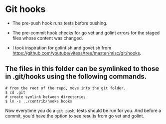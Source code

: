# Git hooks

* The pre-push hook runs tests before pushing.

* The pre-commit hook checks for go vet and golint errors for the staged files whose content was changed.

* I took inspiration for golint.sh and govet.sh from https://github.com/youtube/vitess/tree/master/misc/git/hooks.

## The files in this folder can be symlinked to those in .git/hooks using the following commands.

```
# from the root of the repo, move into the git folder.
$ cd .git
# create symlink between directories
$ ln -s ../contrib/hooks hooks
```

Now everytime you do a `git push`, tests should be run for you. And before a commit, you'd have the option to see results from go vet and golint.
